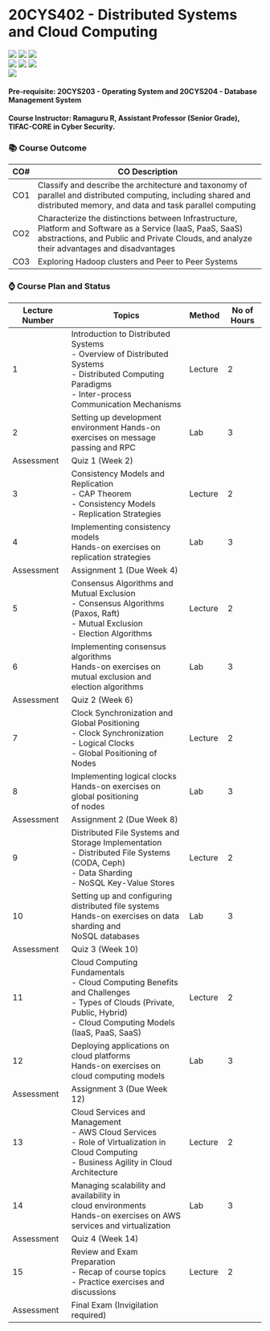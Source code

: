 # 20CYS402 - Distributed Systems and Cloud Computing
![](https://img.shields.io/badge/Batch-21CYS-lightgreen) ![](https://img.shields.io/badge/UG-blue) ![](https://img.shields.io/badge/Subject-DSCC-blue) <br/>
![](https://img.shields.io/badge/Lecture-2-orange) ![](https://img.shields.io/badge/Practical-3-orange) ![](https://img.shields.io/badge/Credits-3-orange) <br/> ![](https://img.shields.io/badge/Students-85-gold)

#### Pre-requisite: 20CYS203 - Operating System and 20CYS204 - Database Management System

#### Course Instructor:  Ramaguru R, Assistant Professor (Senior Grade), TIFAC-CORE in Cyber Security.

### :books: Course Outcome

| CO#  | CO Description |
|------|----------------|
| CO1 | Classify and describe the architecture and taxonomy of parallel and distributed computing, including shared and distributed memory, and data and task parallel computing |
| CO2 | Characterize the distinctions between Infrastructure, Platform and Software as a Service (IaaS, PaaS, SaaS) abstractions, and Public and Private Clouds, and analyze their advantages and disadvantages |
| CO3 | Exploring Hadoop clusters and Peer to Peer Systems |

### :watch: Course Plan and Status

| Lecture Number | Topics                                    | Method    | No of Hours |
|----------------|-------------------------------------------|-----------|-------------|
| 1              | Introduction to Distributed Systems  <br/> - Overview of Distributed Systems <br/>  - Distributed Computing Paradigms  <br/> - Inter-process Communication Mechanisms   | Lecture   | 2           |
| 2              | Setting up development environment Hands-on <br/> exercises on message passing and RPC      | Lab       | 3           |
| Assessment     | Quiz 1 (Week 2)                          |           |             |
| 3              | Consistency Models and Replication <br/> - CAP Theorem <br/>  - Consistency Models  <br/> - Replication Strategies | Lecture   | 2           |
| 4              | Implementing consistency models <br/> Hands-on exercises on replication strategies | Lab       | 3           |
| Assessment     | Assignment 1 (Due Week 4)                |           |             |
| 5              | Consensus Algorithms and Mutual Exclusion <br/> - Consensus Algorithms (Paxos, Raft) <br/> - Mutual Exclusion <br/>  - Election Algorithms   | Lecture   | 2           |
| 6              | Implementing consensus algorithms  <br/> Hands-on exercises on mutual exclusion and election algorithms      | Lab       | 3           |
| Assessment     | Quiz 2 (Week 6)                          |           |             |
| 7              | Clock Synchronization and Global Positioning  <br/>  - Clock Synchronization <br/>  - Logical Clocks <br/> - Global Positioning of Nodes | Lecture | 2|
| 8              | Implementing logical clocks <br/> Hands-on exercises on global positioning <br/>   of nodes            | Lab       | 3           |
| Assessment     | Assignment 2 (Due Week 8)                |           |             |
| 9              | Distributed File Systems and Storage Implementation  <br/> - Distributed File Systems (CODA, Ceph) <br/> - Data Sharding <br/> - NoSQL Key-Value Stores    | Lecture   | 2           |
| 10             | Setting up and configuring distributed file systems <br/> Hands-on exercises on data sharding and <br/> NoSQL databases | Lab       | 3           |
| Assessment     | Quiz 3 (Week 10)                         |           |             |
| 11             | Cloud Computing Fundamentals   <br/>  - Cloud Computing Benefits and Challenges <br/> - Types of Clouds (Private, Public, Hybrid) <br/> - Cloud Computing Models (IaaS, PaaS, SaaS)   | Lecture   | 2           |
| 12             | Deploying applications on cloud platforms <br/> Hands-on exercises on cloud computing models | Lab       | 3           |
| Assessment     | Assignment 3 (Due Week 12)               |           |             |
| 13             | Cloud Services and Management  <br/> - AWS Cloud Services <br/> - Role of Virtualization in Cloud Computing <br/> - Business Agility in Cloud Architecture  | Lecture   | 2           |
| 14             | Managing scalability and availability in <br/>  cloud environments <br/> Hands-on exercises on AWS services and virtualization | Lab       | 3           |
| Assessment     | Quiz 4 (Week 14)                         |           |             |
| 15             | Review and Exam Preparation  <br/> - Recap of course topics  <br/>  - Practice exercises and discussions    | Lecture   | 2           |
| Assessment     | Final Exam (Invigilation required)        |           |             |
